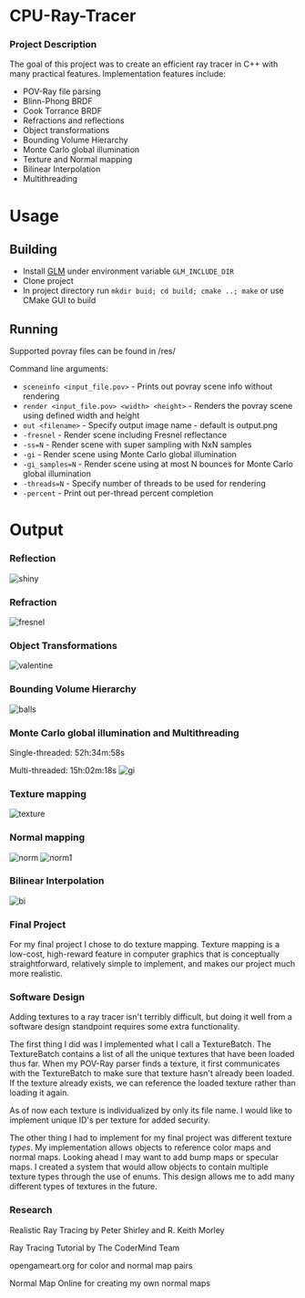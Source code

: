 # CPU-Ray-Tracer

### Project Description
The goal of this project was to create an efficient ray tracer in C++ with many practical features. Implementation features include:
* POV-Ray file parsing
* Blinn-Phong BRDF
* Cook Torrance BRDF
* Refractions and reflections
* Object transformations
* Bounding Volume Hierarchy
* Monte Carlo global illumination
* Texture and Normal mapping
* Bilinear Interpolation
* Multithreading

# Usage
## Building
* Install [GLM](https://glm.g-truc.net/) under environment variable `GLM_INCLUDE_DIR`
* Clone project
* In project directory run `mkdir buid; cd build; cmake ..; make` or use CMake GUI to build 

## Running
Supported povray files can be found in /res/

Command line arguments: 
* `sceneinfo <input_file.pov>` - Prints out povray scene info without rendering
* `render <input_file.pov> <width> <height>` - Renders the povray scene using defined width and height
* `out <filename>` - Specify output image name - default is output.png
* `-fresnel` - Render scene including Fresnel reflectance
* `-ss=N` - Render scene with super sampling with NxN samples
* `-gi` - Render scene using Monte Carlo global illumination
* `-gi_samples=N` - Render scene using at most N bounces for Monte Carlo global illumination
* `-threads=N` - Specify number of threads to be used for rendering
* `-percent` - Print out per-thread percent completion

# Output

### Reflection 
![shiny](output/shiny.png)

### Refraction  
![fresnel](output/fresnel1.png)

### Object Transformations
![valentine](output/valentine.png)

### Bounding Volume Hierarchy
![balls](output/balls2.png)

### Monte Carlo global illumination and Multithreading
Single-threaded: 52h:34m:58s

Multi-threaded: 15h:02m:18s
![gi](output/cornel.png)

### Texture mapping
![texture](output/texture.png)

### Normal mapping
![norm](output/norm.png)
![norm1](output/norm1.png)

### Bilinear Interpolation
![bi](output/bi.png)

### Final Project
For my final project I chose to do texture mapping. Texture mapping is a low-cost, high-reward feature in computer graphics that is conceptually straightforward, relatively simple to implement, and makes our project much more realistic.

### Software Design
Adding textures to a ray tracer isn't terribly difficult, but doing it well from a software design standpoint requires some extra functionality.

The first thing I did was I implemented what I call a TextureBatch. The TextureBatch contains a list of all the unique textures that have been loaded thus far. When my POV-Ray parser finds a texture, it first communicates with the TextureBatch to make sure that texture hasn't already been loaded. If the texture already exists, we can reference the loaded texture rather than loading it again.

As of now each texture is individualized by only its file name. I would like to implement unique ID's per texture for added security. 

The other thing I had to implement for my final project was different texture *types*. My implementation allows objects to reference color maps and normal maps. Looking ahead I may want to add bump maps or specular maps. I created a system that would allow objects to contain multiple texture types through the use of enums. This design allows me to add many different types of textures in the future.

### Research
Realistic Ray Tracing by Peter Shirley and R. Keith Morley

Ray Tracing Tutorial by The CoderMind Team

opengameart.org for color and normal map pairs

Normal Map Online for creating my own normal maps
